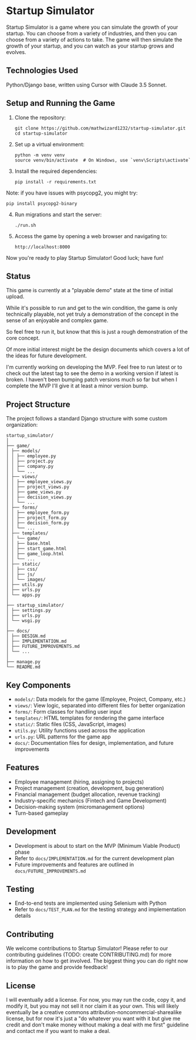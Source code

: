 # Startup Simulator

Startup Simulator is a game where you can simulate the growth of your startup. 
You can choose from a variety of industries, and then you can choose from a variety of actions to take. 
The game will then simulate the growth of your startup, and you can watch as your startup grows and evolves.

## Technologies Used

Python/Django base, written using Cursor with Claude 3.5 Sonnet.

## Setup and Running the Game

1. Clone the repository:
   ```
   git clone https://github.com/mathwizard1232/startup-simulator.git
   cd startup-simulator
   ```

2. Set up a virtual environment:
   ```
   python -m venv venv
   source venv/bin/activate  # On Windows, use `venv\Scripts\activate`
   ```

3. Install the required dependencies:
   ```
   pip install -r requirements.txt
   ```

Note: if you have issues with psycopg2, you might try:
```
pip install psycopg2-binary
```

4. Run migrations and start the server:
   ```
   ./run.sh
   ```

5. Access the game by opening a web browser and navigating to:
   ```
   http://localhost:8000
   ```

Now you're ready to play Startup Simulator! Good luck; have fun!


## Status

This game is currently at a "playable demo" state at the time of initial upload.

While it's possible to run and get to the win condition, the game is only technically
playable, not yet truly a demonstration of the concept in the sense of an enjoyable
and complex game.

So feel free to run it, but know that this is just a rough demonstration of the core concept.

Of more initial interest might be the design documents which covers a lot of the ideas
for future development.

I'm currently working on developing the MVP. Feel
free to run latest or to check out the latest tag to see the demo in a working version if latest is broken. I haven't been bumping patch versions much so far but when I complete the MVP I'll give it at least a minor version bump.

## Project Structure

The project follows a standard Django structure with some custom organization:

```
startup_simulator/
│
├── game/
│ ├── models/
│ │ ├── employee.py
│ │ ├── project.py
│ │ ├── company.py
│ │ └── ...
│ ├── views/
│ │ ├── employee_views.py
│ │ ├── project_views.py
│ │ ├── game_views.py
│ │ ├── decision_views.py
│ │ └── ...
│ ├── forms/
│ │ ├── employee_form.py
│ │ ├── project_form.py
│ │ ├── decision_form.py
│ │ └── ...
│ ├── templates/
│ │ └── game/
│ │ ├── base.html
│ │ ├── start_game.html
│ │ ├── game_loop.html
│ │ └── ...
│ ├── static/
│ │ ├── css/
│ │ ├── js/
│ │ └── images/
│ ├── utils.py
│ ├── urls.py
│ └── apps.py
│
├── startup_simulator/
│ ├── settings.py
│ ├── urls.py
│ └── wsgi.py
│
├── docs/
│ ├── DESIGN.md
│ ├── IMPLEMENTATION.md
│ ├── FUTURE_IMPROVEMENTS.md
│ └── ...
│
├── manage.py
└── README.md
```

## Key Components

- `models/`: Data models for the game (Employee, Project, Company, etc.)
- `views/`: View logic, separated into different files for better organization
- `forms/`: Form classes for handling user input
- `templates/`: HTML templates for rendering the game interface
- `static/`: Static files (CSS, JavaScript, images)
- `utils.py`: Utility functions used across the application
- `urls.py`: URL patterns for the game app
- `docs/`: Documentation files for design, implementation, and future improvements

## Features

- Employee management (hiring, assigning to projects)
- Project management (creation, development, bug generation)
- Financial management (budget allocation, revenue tracking)
- Industry-specific mechanics (Fintech and Game Development)
- Decision-making system (micromanagement options)
- Turn-based gameplay

## Development

- Development is about to start on the MVP (Minimum Viable Product) phase
- Refer to `docs/IMPLEMENTATION.md` for the current development plan
- Future improvements and features are outlined in `docs/FUTURE_IMPROVEMENTS.md`

## Testing

- End-to-end tests are implemented using Selenium with Python
- Refer to `docs/TEST_PLAN.md` for the testing strategy and implementation details

## Contributing

We welcome contributions to Startup Simulator! Please refer to our contributing guidelines (TODO: create CONTRIBUTING.md) for more information on how to get involved. The biggest thing you can do right now is to play the game and provide feedback!

## License

I will eventually add a license. For now, you may run the code, copy it, and modify it, but you may not sell it nor claim it as your own. This will likely eventually be a creative commons attribution-noncommercial-sharealike license, but for now it's just a "do whatever you want with it but give me credit and don't make money without making a deal with me first" guideline and contact me if you want to make a deal.